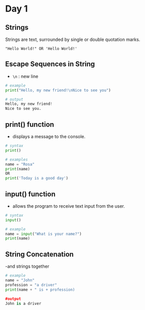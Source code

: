 # Day 1
## Strings
Strings are text, surrounded by single or double quotation marks.
```
"Hello World!" OR 'Hello World!'
```
## Escape Sequences in String
- `\n` : new line
```py
# example 
print("Hello, my new friend!\nNice to see you")

# output
Hello, my new friend!
Nice to see you.
```

## print() function 
- displays a message to the console.

```py
# syntax
print()

# examples
name = "Rosa"
print(name)
OR
print('Today is a good day')
```
## input() function
- allows the program to receive text input from the user.

```py
# syntax
input()

# example 
name = input("What is your name?")
print(name)     
```  
## String Concatenation
-and strings together
```py
# example
name = "John"
profession = "a driver"
print(name + " is + profession)

#output
John is a driver
